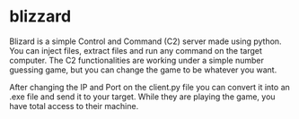 # blizzard
Blizard is a simple Control and Command (C2) server made using python. You can inject files, extract files and run any command on the target computer.
The C2 functionalities are working under a simple number guessing game, but you can change the game to be whatever you want.

After changing the IP and Port on the client.py file you can convert it into an .exe file and send it to your target.
While they are playing the game, you have total access to their machine.


